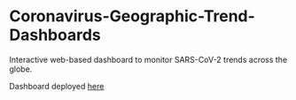 # Coronavirus-Geographic-Trend-Dashboards
Interactive web-based dashboard to monitor SARS-CoV-2 trends across the globe. 

Dashboard deployed [here](https://covid-19-dashboard.herokuapp.com/)
